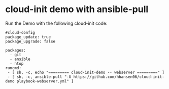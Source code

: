 # cloud-init demo with ansible-pull

Run the Demo with the following cloud-init code:
```
#cloud-config
package_update: true
package_upgrade: false

packages:
  - git
  - ansible
  - htop
runcmd:
 - [ sh, -c, echo "========= cloud-init-demo -- webserver =========" ]
 - [ sh, -c, ansible-pull "-U https://github.com/hhansen06/cloud-init-demo playbook-webserver.yml" ]
```
